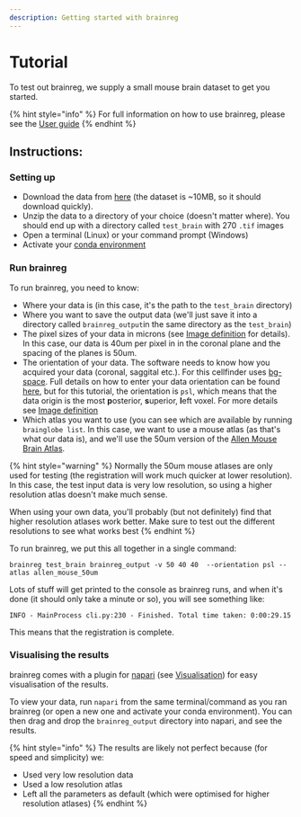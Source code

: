 ```yaml
---
description: Getting started with brainreg
---
```


# Tutorial

To test out brainreg, we supply a small mouse brain dataset to get you started.

{% hint style="info" %}
For full information on how to use brainreg, please see the [User guide](user-guide/)
{% endhint %}

## Instructions:

### Setting up

* Download the data from [here](https://gin.g-node.org/cellfinder/data/raw/master/brainreg/test\_brain.zip) (the dataset is \~10MB, so it should download quickly).
* Unzip the data to a directory of your choice (doesn't matter where). You should end up with a directory called `test_brain` with 270 `.tif` images
* Open a terminal (Linux) or your command prompt (Windows)
* Activate your [conda environment ](../cellfinder/using-conda.md)

### Run brainreg

To run brainreg, you need to know:

* Where your data is (in this case, it's the path to the `test_brain` directory)
* Where you want to save the output data (we'll just save it into a directory called `brainreg_output`in the same directory as the `test_brain`)
* The pixel sizes of your data in microns (see [Image definition](../cellfinder/image-orientation.md) for details). In this case, our data is 40um per pixel in in the coronal plane and the spacing of the planes is 50um.
* The orientation of your data. The software needs to know how you acquired your data (coronal, saggital etc.). For this cellfinder uses [bg-space](https://github.com/brainglobe/bg-space). Full details on how to enter your data orientation can be found [here](https://docs.brainglobe.info/brainreg/user-guide#input-data-orientation), but for this tutorial, the orientation is `psl`, which means that the data origin is the most **p**osterior, **s**uperior, **l**eft voxel. For more details see [Image definition](../cellfinder/image-orientation.md)
* Which atlas you want to use (you can see which are available by running `brainglobe list`. In this case, we want to use a mouse atlas (as that's what our data is), and we'll use the 50um version of the [Allen Mouse Brain Atlas](https://mouse.brain-map.org/static/atlas).&#x20;

{% hint style="warning" %}
Normally the 50um mouse atlases are only used for testing (the registration will work much quicker at lower resolution). In this case, the test input data is very low resolution, so using a higher resolution atlas doesn't make much sense.

When using your own data, you'll probably (but not definitely) find that higher resolution atlases work better. Make sure to test out the different resolutions to see what works best
{% endhint %}

To run brainreg, we put this all together in a single command:

```
brainreg test_brain brainreg_output -v 50 40 40  --orientation psl --atlas allen_mouse_50um
```

Lots of stuff will get printed to the console as brainreg runs, and when it's done (it should only take a minute or so), you will see something like:

```
INFO - MainProcess cli.py:230 - Finished. Total time taken: 0:00:29.15
```

This means that the registration is complete.

### Visualising the results

brainreg comes with a plugin for [napari](https://napari.org/) (see [Visualisation](visualisation.md)) for easy visualisation of the results.

To view your data, run `napari` from the same terminal/command as you ran brainreg (or open a new one and activate your conda environment). You can then drag and drop the `brainreg_output` directory into napari, and see the results.

{% hint style="info" %}
The results are likely not perfect because (for speed and simplicity) we:

* Used very low resolution data
* Used a low resolution atlas
* Left all the parameters as default (which were optimised for higher resolution atlases)
{% endhint %}

